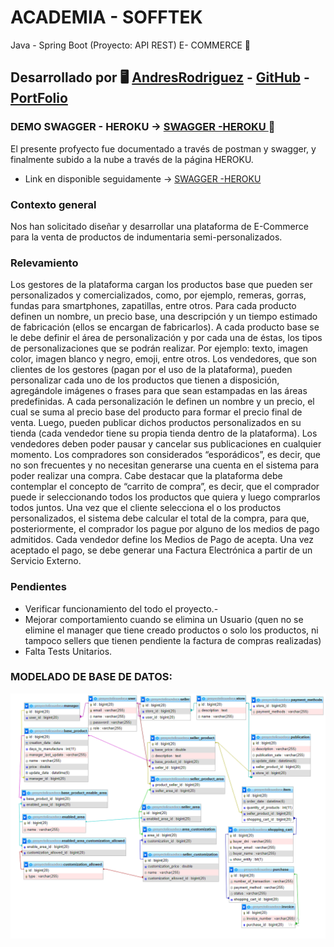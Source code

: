 # ACADEMIA - SOFFTEK 
Java - Spring Boot (Proyecto: API REST) 
E- COMMERCE 🚀

## Desarrollado por 🖥️  [AndresRodriguez](https://www.linkedin.com/in/andres-rodriguez-60a166208/) - [GitHub](https://github.com/AndrRod) - [PortFolio](https://andresporfolio.herokuapp.com/)


### DEMO SWAGGER - HEROKU ->   [SWAGGER -HEROKU ](https://sofftek-e-commerce.herokuapp.com/swagger-ui/index.html#/) 🚀

El presente profyecto fue documentado a través de postman y swagger, y finalmente subido a la nube a través de la página HEROKU.
- Link en disponible seguidamente ->  [SWAGGER -HEROKU ](https://sofftek-e-commerce.herokuapp.com/swagger-ui/index.html#/)



### **Contexto general**
Nos han solicitado diseñar y desarrollar una plataforma de E-Commerce para la
venta de productos de indumentaria semi-personalizados.

### **Relevamiento**

Los gestores de la plataforma cargan los productos base que pueden ser personalizados y comercializados,
como, por ejemplo, remeras, gorras, fundas para smartphones, zapatillas, entre otros. Para cada producto
definen un nombre, un precio base, una descripción y un tiempo estimado de fabricación (ellos se encargan
de fabricarlos). A cada producto base se le debe definir el área de personalización y por cada una de éstas,
los tipos de personalizaciones que se podrán realizar. Por ejemplo: texto, imagen color, imagen blanco y
negro, emoji, entre otros.
Los vendedores, que son clientes de los gestores (pagan por el uso de la plataforma), pueden personalizar
cada uno de los productos que tienen a disposición, agregándole imágenes o frases para que sean
estampadas en las áreas predefinidas.
A cada personalización le definen un nombre y un precio, el cual se suma al precio base del producto para
formar el precio final de venta. Luego, pueden publicar dichos productos personalizados en su tienda (cada
vendedor tiene su propia tienda dentro de la plataforma). Los vendedores deben poder pausar y cancelar
sus publicaciones en cualquier momento.
Los compradores son considerados “esporádicos”, es decir, que no son frecuentes y no necesitan generarse
una cuenta en el sistema para poder realizar una compra.
Cabe destacar que la plataforma debe contemplar el concepto de “carrito de compra”, es decir, que el
comprador puede ir seleccionando todos los productos que quiera y luego comprarlos todos juntos.
Una vez que el cliente selecciona el o los productos personalizados, el sistema debe calcular el total de la
compra, para que, posteriormente, el comprador los pague por alguno de los medios de pago admitidos.
Cada vendedor define los Medios de Pago de acepta. Una vez aceptado el pago, se debe generar una
Factura Electrónica a partir de un Servicio Externo.

### **Pendientes**
- Verificar funcionamiento del todo el proyecto.-
- Mejorar comportamiento cuando se elimina un Usuario (quen no se elimine el manager que tiene creado productos o solo los productos, 
ni tampoco sellers que tienen pendiente la factura de compras realizadas)
- Falta Tests Unitarios.

### MODELADO DE BASE DE DATOS: 
![](sofftek-ecomerce.png)